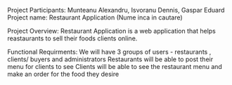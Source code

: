 Project Participants: Munteanu Alexandru, Isvoranu Dennis, Gaspar Eduard
Project name:
Restaurant Application (Nume inca in cautare)

Project Overview:
Restaurant Application is a web application that helps reastaurants to sell their foods clients online.

Functional Requirments:
We will have 3 groups of users - restaurants , clients/ buyers and administrators
Restaurants will be able to post their menu for clients to see
Clients will be able to see the restaurant menu and make an order for the food they desire
